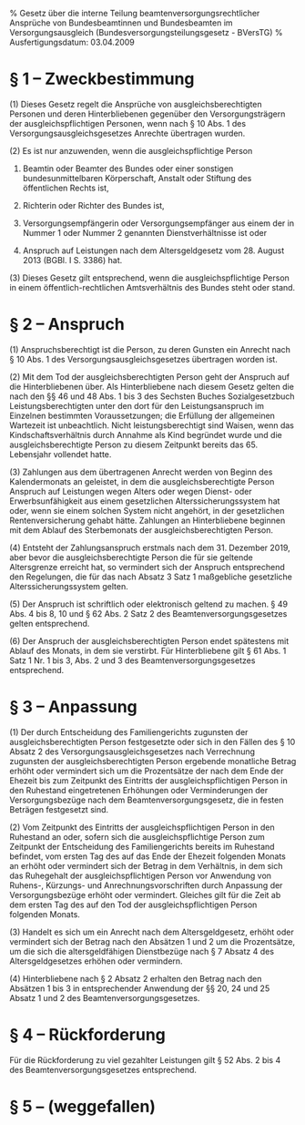 % Gesetz über die interne Teilung beamtenversorgungsrechtlicher Ansprüche von Bundesbeamtinnen und Bundesbeamten im Versorgungsausgleich  (Bundesversorgungsteilungsgesetz - BVersTG)
% Ausfertigungsdatum: 03.04.2009
 
# § 1 – Zweckbestimmung

(1) Dieses Gesetz regelt die Ansprüche von ausgleichsberechtigten Personen und deren Hinterbliebenen gegenüber den Versorgungsträgern der ausgleichspflichtigen Personen, wenn nach § 10 Abs. 1 des Versorgungsausgleichsgesetzes Anrechte übertragen wurden.

(2) Es ist nur anzuwenden, wenn die ausgleichspflichtige Person

1. Beamtin oder Beamter des Bundes oder einer sonstigen bundesunmittelbaren Körperschaft, Anstalt oder Stiftung des öffentlichen Rechts ist,

2. Richterin oder Richter des Bundes ist,

3. Versorgungsempfängerin oder Versorgungsempfänger aus einem der in Nummer 1 oder Nummer 2 genannten Dienstverhältnisse ist oder

4. Anspruch auf Leistungen nach dem Altersgeldgesetz vom 28. August 2013 (BGBl. I S. 3386) hat.

(3) Dieses Gesetz gilt entsprechend, wenn die ausgleichspflichtige Person in einem öffentlich-rechtlichen Amtsverhältnis des Bundes steht oder stand.

# § 2 – Anspruch

(1) Anspruchsberechtigt ist die Person, zu deren Gunsten ein Anrecht nach § 10 Abs. 1 des Versorgungsausgleichsgesetzes übertragen worden ist.

(2) Mit dem Tod der ausgleichsberechtigten Person geht der Anspruch auf die Hinterbliebenen über. Als Hinterbliebene nach diesem Gesetz gelten die nach den §§ 46 und 48 Abs. 1 bis 3 des Sechsten Buches Sozialgesetzbuch Leistungsberechtigten unter den dort für den Leistungsanspruch im Einzelnen bestimmten Voraussetzungen; die Erfüllung der allgemeinen Wartezeit ist unbeachtlich. Nicht leistungsberechtigt sind Waisen, wenn das Kindschaftsverhältnis durch Annahme als Kind begründet wurde und die ausgleichsberechtigte Person zu diesem Zeitpunkt bereits das 65. Lebensjahr vollendet hatte.

(3) Zahlungen aus dem übertragenen Anrecht werden von Beginn des Kalendermonats an geleistet, in dem die ausgleichsberechtigte Person Anspruch auf Leistungen wegen Alters oder wegen Dienst- oder Erwerbsunfähigkeit aus einem gesetzlichen Alterssicherungssystem hat oder, wenn sie einem solchen System nicht angehört, in der gesetzlichen Rentenversicherung gehabt hätte. Zahlungen an Hinterbliebene beginnen mit dem Ablauf des Sterbemonats der ausgleichsberechtigten Person.

(4) Entsteht der Zahlungsanspruch erstmals nach dem 31. Dezember 2019, aber bevor die ausgleichsberechtigte Person die für sie geltende Altersgrenze erreicht hat, so vermindert sich der Anspruch entsprechend den Regelungen, die für das nach Absatz 3 Satz 1 maßgebliche gesetzliche Alterssicherungssystem gelten.

(5) Der Anspruch ist schriftlich oder elektronisch geltend zu machen. § 49 Abs. 4 bis 8, 10 und § 62 Abs. 2 Satz 2 des Beamtenversorgungsgesetzes gelten entsprechend.

(6) Der Anspruch der ausgleichsberechtigten Person endet spätestens mit Ablauf des Monats, in dem sie verstirbt. Für Hinterbliebene gilt § 61 Abs. 1 Satz 1 Nr. 1 bis 3, Abs. 2 und 3 des Beamtenversorgungsgesetzes entsprechend.

# § 3 – Anpassung

(1) Der durch Entscheidung des Familiengerichts zugunsten der ausgleichsberechtigten Person festgesetzte oder sich in den Fällen des § 10 Absatz 2 des Versorgungsausgleichsgesetzes nach Verrechnung zugunsten der ausgleichsberechtigten Person ergebende monatliche Betrag erhöht oder vermindert sich um die Prozentsätze der nach dem Ende der Ehezeit bis zum Zeitpunkt des Eintritts der ausgleichspflichtigen Person in den Ruhestand eingetretenen Erhöhungen oder Verminderungen der Versorgungsbezüge nach dem Beamtenversorgungsgesetz, die in festen Beträgen festgesetzt sind.

(2) Vom Zeitpunkt des Eintritts der ausgleichspflichtigen Person in den Ruhestand an oder, sofern sich die ausgleichspflichtige Person zum Zeitpunkt der Entscheidung des Familiengerichts bereits im Ruhestand befindet, vom ersten Tag des auf das Ende der Ehezeit folgenden Monats an erhöht oder vermindert sich der Betrag in dem Verhältnis, in dem sich das Ruhegehalt der ausgleichspflichtigen Person vor Anwendung von Ruhens-, Kürzungs- und Anrechnungsvorschriften durch Anpassung der Versorgungsbezüge erhöht oder vermindert. Gleiches gilt für die Zeit ab dem ersten Tag des auf den Tod der ausgleichspflichtigen Person folgenden Monats.

(3) Handelt es sich um ein Anrecht nach dem Altersgeldgesetz, erhöht oder vermindert sich der Betrag nach den Absätzen 1 und 2 um die Prozentsätze, um die sich die altersgeldfähigen Dienstbezüge nach § 7 Absatz 4 des Altersgeldgesetzes erhöhen oder vermindern.

(4) Hinterbliebene nach § 2 Absatz 2 erhalten den Betrag nach den Absätzen 1 bis 3 in entsprechender Anwendung der §§ 20, 24 und 25 Absatz 1 und 2 des Beamtenversorgungsgesetzes.

# § 4 – Rückforderung

Für die Rückforderung zu viel gezahlter Leistungen gilt § 52 Abs. 2 bis 4 des Beamtenversorgungsgesetzes entsprechend.

# § 5 – (weggefallen)
